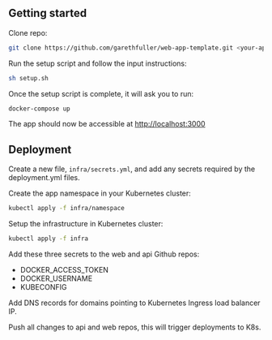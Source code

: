 ## Getting started
Clone repo:
```bash
git clone https://github.com/garethfuller/web-app-template.git <your-app-name> && cd <your-app-nam>
```

Run the setup script and follow the input instructions:
```bash
sh setup.sh
```

Once the setup script is complete, it will ask you to run:
```bash
docker-compose up
```

The app should now be accessible at [http://localhost:3000](http://localhost:3000)

## Deployment
Create a new file, `infra/secrets.yml`, and add any secrets required by the deployment.yml files.

Create the app namespace in your Kubernetes cluster:
```bash
kubectl apply -f infra/namespace
```

Setup the infrastructure in Kubernetes cluster:
```bash
kubectl apply -f infra
```

Add these three secrets to the web and api Github repos:

- DOCKER_ACCESS_TOKEN
- DOCKER_USERNAME
- KUBECONFIG

Add DNS records for domains pointing to Kubernetes Ingress load balancer IP.

Push all changes to api and web repos, this will trigger deployments to K8s.
